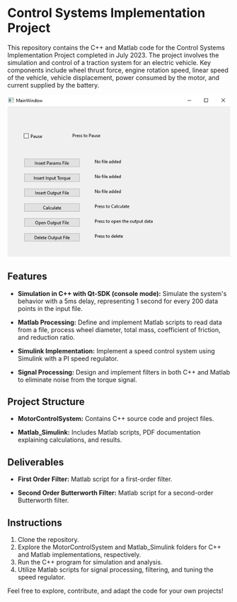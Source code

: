 # Control Systems Implementation Project

This repository contains the C++ and Matlab code for the Control Systems Implementation Project completed in July 2023. The project involves the simulation and control of a traction system for an electric vehicle. Key components include wheel thrust force, engine rotation speed, linear speed of the vehicle, vehicle displacement, power consumed by the motor, and current supplied by the battery.

![GUI ](MotorControlSystem/Motor_control.PNG)


## Features

- **Simulation in C++ with Qt-SDK (console mode):** Simulate the system's behavior with a 5ms delay, representing 1 second for every 200 data points in the input file.

- **Matlab Processing:** Define and implement Matlab scripts to read data from a file, process wheel diameter, total mass, coefficient of friction, and reduction ratio.

- **Simulink Implementation:** Implement a speed control system using Simulink with a PI speed regulator.

- **Signal Processing:** Design and implement filters in both C++ and Matlab to eliminate noise from the torque signal.

## Project Structure

- **MotorControlSystem:** Contains C++ source code and project files.

- **Matlab_Simulink:** Includes Matlab scripts, PDF documentation explaining calculations, and results.

## Deliverables

- **First Order Filter:** Matlab script for a first-order filter.

- **Second Order Butterworth Filter:** Matlab script for a second-order Butterworth filter.

## Instructions

1. Clone the repository.
2. Explore the MotorControlSystem and Matlab_Simulink folders for C++ and Matlab implementations, respectively.
3. Run the C++ program for simulation and analysis.
4. Utilize Matlab scripts for signal processing, filtering, and tuning the speed regulator.

Feel free to explore, contribute, and adapt the code for your own projects!
